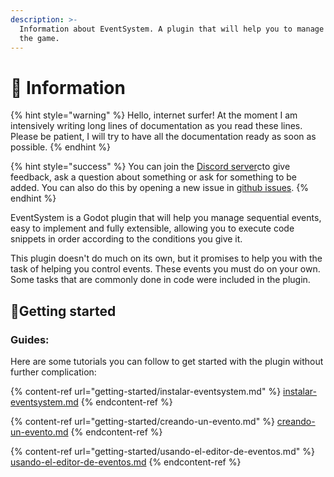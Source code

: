 ```yaml
---
description: >-
  Information about EventSystem. A plugin that will help you to manage events in
  the game.
---
```


# 🧐 Information

{% hint style="warning" %}
Hello, internet surfer! At the moment I am intensively writing long lines of documentation as you read these lines. Please be patient, I will try to have all the documentation ready as soon as possible.
{% endhint %}

{% hint style="success" %}
You can join the [Discord server](https://discord.gg/83YgrKgSZX)cto give feedback, ask a question about something or ask for something to be added. You can also do this by opening a new issue in [github issues](https://github.com/AnidemDex/Godot-EventSystem/issues).
{% endhint %}

EventSystem is a Godot plugin that will help you manage sequential events, easy to implement and fully extensible, allowing you to execute code snippets in order according to the conditions you give it.

This plugin doesn't do much on its own, but it promises to help you with the task of helping you control events. These events you must do on your own. Some tasks that are commonly done in code were included in the plugin.

## 🎉Getting started

### Guides:

Here are some tutorials you can follow to get started with the plugin without further complication:

{% content-ref url="getting-started/instalar-eventsystem.md" %}
[instalar-eventsystem.md](getting-started/installing-the-plugin.md)
{% endcontent-ref %}

{% content-ref url="getting-started/creando-un-evento.md" %}
[creando-un-evento.md](getting-started/creating-a-custom-event.md)
{% endcontent-ref %}

{% content-ref url="getting-started/usando-el-editor-de-eventos.md" %}
[usando-el-editor-de-eventos.md](getting-started/using-timelineeditor.md)
{% endcontent-ref %}

